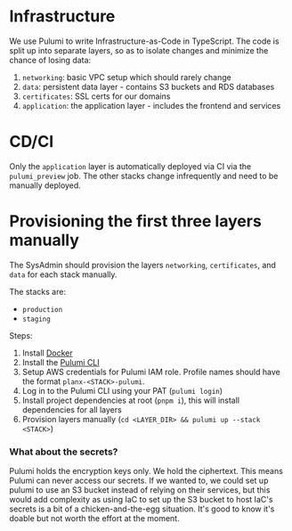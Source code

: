 # Infrastructure

We use Pulumi to write Infrastructure-as-Code in TypeScript.
The code is split up into separate layers, so as to isolate changes and minimize the chance of losing data:

1. `networking`: basic VPC setup which should rarely change
2. `data`: persistent data layer - contains S3 buckets and RDS databases
3. `certificates`: SSL certs for our domains
4. `application`: the application layer - includes the frontend and services

# CD/CI

Only the `application` layer is automatically deployed via CI via the `pulumi_preview` job. The other stacks change infrequently and need to be manually deployed. 

# Provisioning the first three layers manually

The SysAdmin should provision the layers `networking`, `certificates`, and `data` for each stack manually.

The stacks are:

- `production`
- `staging`

Steps:

1. Install [Docker](https://docs.docker.com/get-docker/)
2. Install the [Pulumi CLI](https://www.pulumi.com/docs/reference/cli/)
3. Setup AWS credentials for Pulumi IAM role. Profile names should have the format `planx-<STACK>-pulumi`.
4. Log in to the Pulumi CLI using your PAT (`pulumi login`)
5. Install project dependencies at root (`pnpm i`), this will install dependencies for all layers
6. Provision layers manually (`cd <LAYER_DIR> && pulumi up --stack <STACK>`)

### What about the secrets?

Pulumi holds the encryption keys only. We hold the ciphertext. This means Pulumi can never access our secrets.  If we wanted to, we could set up pulumi to use an S3 bucket instead of relying on their services, but this would add complexity as using IaC to set up the S3 bucket to host IaC's secrets is a bit of a chicken-and-the-egg situation. It's good to know it's doable but not worth the effort at the moment.
